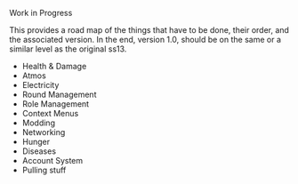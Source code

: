 Work in Progress

This provides a road map of the things that have to be done, their order, and the associated version. In the end, version 1.0, should be on the same or a similar level as the original ss13.

* Health & Damage
* Atmos
* Electricity
* Round Management
* Role Management
* Context Menus
* Modding
* Networking
* Hunger
* Diseases
* Account System
* Pulling stuff
